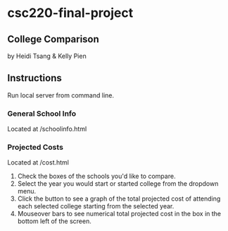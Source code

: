# csc220-final-project
## College Comparison
by Heidi Tsang & Kelly Pien
## Instructions
Run local server from command line.
### General School Info
Located at /schoolinfo.html
### Projected Costs
Located at /cost.html
1. Check the boxes of the schools you'd like to compare.
2. Select the year you would start or started college from the dropdown menu.
3. Click the button to see a graph of the total projected cost of attending each selected college starting from the selected year.
4. Mouseover bars to see numerical total projected cost in the box in the bottom left of the screen.